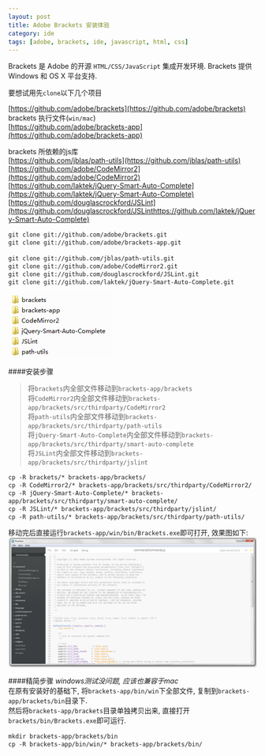 ```yaml
---
layout: post
title: Adobe Brackets 安装体验
category: ide
tags: [adobe, brackets, ide, javascript, html, css]
---
```


Brackets 是 Adobe 的开源 `HTML/CSS/JavaScript` 集成开发环境. Brackets 提供 Windows 和 OS X 平台支持.

要想试用先`clone`以下几个项目

[https://github.com/adobe/brackets](https://github.com/adobe/brackets)  
brackets 执行文件(`win/mac`)  
[https://github.com/adobe/brackets-app](https://github.com/adobe/brackets-app)  

brackets 所依赖的js库  
[https://github.com/jblas/path-utils](https://github.com/jblas/path-utils)  
[https://github.com/adobe/CodeMirror2](https://github.com/adobe/CodeMirror2)  
[https://github.com/laktek/jQuery-Smart-Auto-Complete](https://github.com/laktek/jQuery-Smart-Auto-Complete)  
[https://github.com/douglascrockford/JSLint](https://github.com/douglascrockford/JSLinthttps://github.com/laktek/jQuery-Smart-Auto-Complete)


    git clone git://github.com/adobe/brackets.git
    git clone git://github.com/adobe/brackets-app.git

    git clone git://github.com/jblas/path-utils.git
    git clone git://github.com/adobe/CodeMirror2.git
    git clone git://github.com/douglascrockford/JSLint.git
    git clone git://github.com/laktek/jQuery-Smart-Auto-Complete.git


![](/assets/blog/adobe-brackets-install/dir.png)

####安装步骤
> 将`brackets`内全部文件移动到`brackets-app/brackets`  
> 将`CodeMirror2`内全部文件移动到`brackets-app/brackets/src/thirdparty/CodeMirror2`  
> 将`path-utils`内全部文件移动到`brackets-app/brackets/src/thirdparty/path-utils`  
> 将`jQuery-Smart-Auto-Complete`内全部文件移动到`brackets-app/brackets/src/thirdparty/smart-auto-complete`  
> 将`JSLint`内全部文件移动到`brackets-app/brackets/src/thirdparty/jslint`  

    cp -R brackets/* brackets-app/brackets/
    cp -R CodeMirror2/* brackets-app/brackets/src/thirdparty/CodeMirror2/
    cp -R jQuery-Smart-Auto-Complete/* brackets-app/brackets/src/thirdparty/smart-auto-complete/
    cp -R JSLint/* brackets-app/brackets/src/thirdparty/jslint/
    cp -R path-utils/* brackets-app/brackets/src/thirdparty/path-utils/

移动完后直接运行`brackets-app/win/bin/Brackets.exe`即可打开, 效果图如下:  
![](/assets/blog/adobe-brackets-install/show.png)

####精简步骤
*windows测试没问题, 应该也兼容于mac*  
在原有安装好的基础下, 将`brackets-app/bin/win`下全部文件, 复制到`brackets-app/brackets/bin`目录下.  
然后将`brackets-app/brackets`目录单独拷贝出来, 直接打开`brackets/bin/Brackets.exe`即可运行.

    mkdir brackets-app/brackets/bin
    cp -R brackets-app/bin/win/* brackets-app/brackets/bin/
